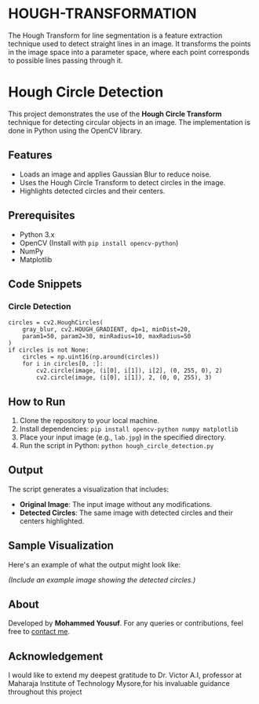# HOUGH-TRANSFORMATION
The Hough Transform for line segmentation is a feature extraction technique used to detect straight lines in an image. It transforms the points in the image space into a parameter space, where each point corresponds to possible lines passing through it.
<!DOCTYPE html>
<html lang="en">
<head>
    <meta charset="UTF-8">
    <meta name="viewport" content="width=device-width, initial-scale=1.0">
    
   
</head>
<body>
    <h1>Hough Circle Detection</h1>
    <p>
        This project demonstrates the use of the <strong>Hough Circle Transform</strong> technique for detecting circular objects in an image. 
        The implementation is done in Python using the OpenCV library.
    </p>

  <h2>Features</h2>
  <ul>
        <li>Loads an image and applies Gaussian Blur to reduce noise.</li>
        <li>Uses the Hough Circle Transform to detect circles in the image.</li>
        <li>Highlights detected circles and their centers.</li>
    </ul>

   <h2>Prerequisites</h2>
    <ul>
        <li>Python 3.x</li>
        <li>OpenCV (Install with <code>pip install opencv-python</code>)</li>
        <li>NumPy</li>
        <li>Matplotlib</li>
    </ul>

  <h2>Code Snippets</h2>
    
   <h3>Circle Detection</h3>
    <pre><code>circles = cv2.HoughCircles(
    gray_blur, cv2.HOUGH_GRADIENT, dp=1, minDist=20,
    param1=50, param2=30, minRadius=10, maxRadius=50
)
if circles is not None:
    circles = np.uint16(np.around(circles))
    for i in circles[0, :]:
        cv2.circle(image, (i[0], i[1]), i[2], (0, 255, 0), 2)
        cv2.circle(image, (i[0], i[1]), 2, (0, 0, 255), 3)
</code></pre>

  <h2>How to Run</h2>
    <ol>
        <li>Clone the repository to your local machine.</li>
        <li>Install dependencies: <code>pip install opencv-python numpy matplotlib</code></li>
        <li>Place your input image (e.g., <code>lab.jpg</code>) in the specified directory.</li>
        <li>Run the script in Python: <code>python hough_circle_detection.py</code></li>
    </ol>

   <h2>Output</h2>
    <p>The script generates a visualization that includes:</p>
    <ul>
        <li><strong>Original Image</strong>: The input image without any modifications.</li>
        <li><strong>Detected Circles</strong>: The same image with detected circles and their centers highlighted.</li>
    </ul>

  <h2>Sample Visualization</h2>
    <p>Here's an example of what the output might look like:</p>
    <p><em>(Include an example image showing the detected circles.)</em></p>

  <h2>About</h2>
    <p>
        Developed by <strong>Mohammed Yousuf</strong>. For any queries or contributions, feel free to <a href="mailto:yousufmohammed9148@gmail.com">contact me</a>.
    </p>
<h2>Acknowledgement</h2>
<p>I would like to extend my deepest gratitude to Dr. Victor A.I, professor at Maharaja Institute of Technology Mysore,for his invaluable guidance throughout this project
</p>
</body>
</html>
